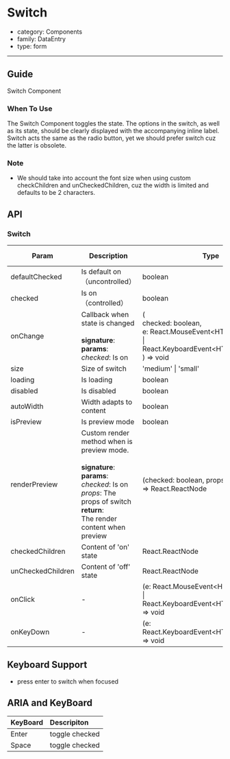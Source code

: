 # Switch

-   category: Components
-   family: DataEntry
-   type: form

---

## Guide

Switch Component

### When To Use

The Switch Component toggles the state. The options in the switch, as well as its state, should be clearly displayed with the accompanying inline label. Switch acts the same as the radio button, yet we should prefer switch cuz the latter is obsolete.

### Note

-   We should take into account the font size when using custom checkChildren and unCheckedChildren, cuz the width is limited and defaults to be 2 characters.

## API

### Switch

| Param             | Description                                                                                                                                                                                  | Type                                                                                                                      | Default Value | Required |
| ----------------- | -------------------------------------------------------------------------------------------------------------------------------------------------------------------------------------------- | ------------------------------------------------------------------------------------------------------------------------- | ------------- | -------- |
| defaultChecked    | Is default on（uncontrolled）                                                                                                                                                                | boolean                                                                                                                   | false         |          |
| checked           | Is on（controlled）                                                                                                                                                                          | boolean                                                                                                                   | -             |          |
| onChange          | Callback when state is changed<br/><br/>**signature**:<br/>**params**:<br/>_checked_: Is on                                                                                                  | (<br/> checked: boolean,<br/> e: React.MouseEvent\<HTMLDivElement> \| React.KeyboardEvent\<HTMLDivElement><br/> ) => void | -             |          |
| size              | Size of switch                                                                                                                                                                               | 'medium' \| 'small'                                                                                                       | 'medium'      |          |
| loading           | Is loading                                                                                                                                                                                   | boolean                                                                                                                   | false         |          |
| disabled          | Is disabled                                                                                                                                                                                  | boolean                                                                                                                   | false         |          |
| autoWidth         | Width adapts to content                                                                                                                                                                      | boolean                                                                                                                   | false         |          |
| isPreview         | Is preview mode                                                                                                                                                                              | boolean                                                                                                                   | false         |          |
| renderPreview     | Custom render method when is preview mode.<br/><br/>**signature**:<br/>**params**:<br/>_checked_: Is on<br/>_props_: The props of switch<br/>**return**:<br/>The render content when preview | (checked: boolean, props: SwitchProps) => React.ReactNode                                                                 | -             |          |
| checkedChildren   | Content of 'on' state                                                                                                                                                                        | React.ReactNode                                                                                                           | -             |          |
| unCheckedChildren | Content of 'off' state                                                                                                                                                                       | React.ReactNode                                                                                                           | -             |          |
| onClick           | -                                                                                                                                                                                            | (e: React.MouseEvent\<HTMLDivElement> \| React.KeyboardEvent\<HTMLDivElement>) => void                                    | -             |          |
| onKeyDown         | -                                                                                                                                                                                            | (e: React.KeyboardEvent\<HTMLDivElement>) => void                                                                         | -             |          |

## Keyboard Support

-   press enter to switch when focused

## ARIA and KeyBoard

| KeyBoard | Descripiton    |
| :------- | :------------- |
| Enter    | toggle checked |
| Space    | toggle checked |
